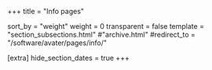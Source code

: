 +++
title = "Info pages"

sort_by = "weight"
weight = 0
transparent = false
template = "section_subsections.html" #"archive.html"
#redirect_to = "/software/avater/pages/info/"

[extra]
hide_section_dates = true
+++
